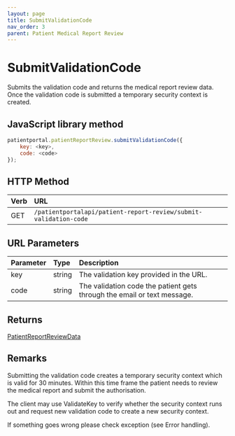 ```yaml
---
layout: page
title: SubmitValidationCode
nav_order: 3
parent: Patient Medical Report Review
---
```


# SubmitValidationCode

Submits the validation code and returns the medical report review data. Once the validation code is submitted a temporary security context is created.

## JavaScript library method

```javascript
patientportal.patientReportReview.submitValidationCode({
    key: <key>,
    code: <code>
});
```

## HTTP Method

| Verb | URL                                               |
|:-----|:--------------------------------------------------|
| GET | `/patientportalapi/patient-report-review/submit-validation-code` |

## URL Parameters

| Parameter | Type   | Description                                                 |
|:----------|:-------|:------------------------------------------------------------|
| key | string | The validation key provided in the URL. |
| code | string | The validation code the patient gets through the email or text message. |

## Returns

[PatientReportReviewData](../objects-and-data-types/patientreportreviewdata)

## Remarks

Submitting the validation code creates a temporary security context which is valid for 30 minutes. Within this time frame the patient needs to review the medical report and submit the authorisation.

The client may use ValidateKey to verify whether the security context runs out and request new validation code to create a new security context.

If something goes wrong please check exception (see Error handling).
